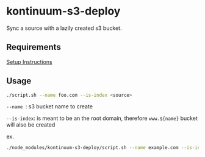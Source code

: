 # kontinuum-s3-deploy

Sync a source with a lazily created s3 bucket.

## Requirements

[Setup Instructions](https://github.com/esayemm/kontinuum)


## Usage

```sh
./script.sh --name foo.com --is-index <source>
```

`--name `: s3 bucket name to create

`--is-index`: is meant to be an the root domain, therefore `www.${name}` bucket will also be created

ex.

```sh
./node_modules/kontinuum-s3-deploy/script.sh --name example.com --is-index ./build
```